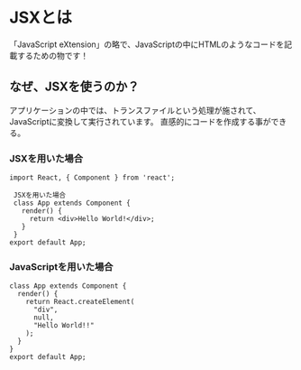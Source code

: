 # JSXとは

「JavaScript eXtension」の略で、JavaScriptの中にHTMLのようなコードを記載するための物です！

## なぜ、JSXを使うのか？

アプリケーションの中では、トランスファイルという処理が施されて、JavaScriptに変換して実行されています。
直感的にコードを作成する事ができる。

### JSXを用いた場合

```
import React, { Component } from 'react';

 JSXを用いた場合
 class App extends Component {
   render() {
     return <div>Hello World!</div>;
   }
 }
export default App;
```

### JavaScriptを用いた場合

```
class App extends Component {
  render() {
    return React.createElement(
      "div",
      null,
      "Hello World!!"
    );
  }
}
export default App;
```